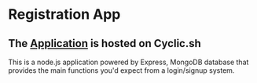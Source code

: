 # Registration App

## The [Application](https://registration-app-adarsh-sahu.cyclic.app) is hosted on Cyclic.sh


This is a node.js application powered by Express, MongoDB database that provides the main functions you'd expect from a login/signup system.
